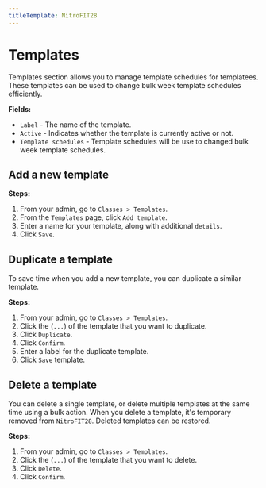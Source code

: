 ```yaml
---
titleTemplate: NitroFIT28
---
```


#   Templates
Templates section allows you to manage template schedules for templatees. These templates can be used to change bulk week template schedules efficiently.

**Fields:**
-   `Label` - The name of the template.
-   `Active` - Indicates whether the template is currently active or not.
-   `Template schedules` - Template schedules will be use to changed bulk week template schedules.

## Add a new template

**Steps:**

1.  From your admin, go to `Classes > Templates`.
2.  From the `Templates` page, click `Add template`.
3.  Enter a name for your template, along with additional `details`.
4.  Click `Save`.

## Duplicate a template
To save time when you add a new template, you can duplicate a similar template.

**Steps:**

1.   From your admin, go to `Classes > Templates`.
2.   Click the (`...`) of the template that you want to duplicate.
3.   Click `Duplicate`.
4.   Click `Confirm`.
5.   Enter a label for the duplicate template.
6.   Click `Save` template.

##  Delete a template
You can delete a single template, or delete multiple templates at the same time using a bulk action. When you delete a template, it's temporary removed from `NitroFIT28`. Deleted templates can be restored.

**Steps:**

1.  From your admin, go to `Classes > Templates`.
2.  Click the (`...`) of the template that you want to delete.
3.  Click `Delete`.
4.  Click `Confirm`.